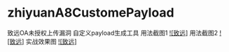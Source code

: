 # zhiyuanA8CustomePayload
致远OA未授权上传漏洞 自定义payload生成工具
用法截图1
[![致远]](https://forum.90sec.com/uploads/default/optimized/2X/d/dd4d41327a7b99c00de0f045fad0b853786a954c_2_690x284.jpeg)
用法截图2
[![致远]](https://forum.90sec.com/uploads/default/optimized/2X/a/a8d614e41835155f264aa7397d5e245af98cb299_2_690x164.jpeg)
实战效果图
[![致远]](https://forum.90sec.com/uploads/default/original/2X/5/5c6233e9db56b222861f29b32eac68d998b7f008.jpeg)

